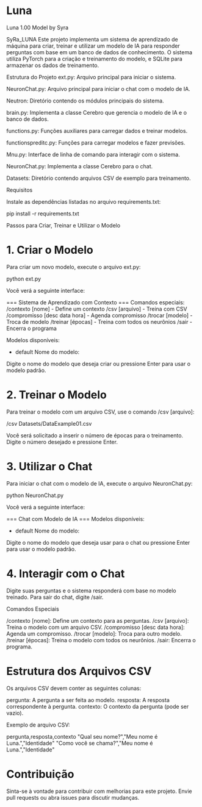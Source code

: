 # Luna
Luna 1.00 Model by Syra


SyRa_LUNA
Este projeto implementa um sistema de aprendizado de máquina para criar, treinar e utilizar um modelo de IA para responder perguntas com base em um banco de dados de conhecimento. O sistema utiliza PyTorch para a criação e treinamento do modelo, e SQLite para armazenar os dados de treinamento.

Estrutura do Projeto
ext.py: Arquivo principal para iniciar o sistema.

NeuronChat.py: Arquivo principal para iniciar o chat com o modelo de IA.

Neutron: Diretório contendo os módulos principais do sistema.

brain.py: Implementa a classe Cerebro que gerencia o modelo de IA e o banco de dados.

functions.py: Funções auxiliares para carregar dados e treinar modelos.

functionspreditc.py: Funções para carregar modelos e fazer previsões.

Mnu.py: Interface de linha de comando para interagir com o sistema.

NeuronChat.py: Implementa a classe Cerebro para o chat.

Datasets: Diretório contendo arquivos CSV de exemplo para treinamento.

Requisitos

Instale as dependências listadas no arquivo requirements.txt:

pip install -r requirements.txt

Passos para Criar, Treinar e Utilizar o Modelo

# 1. Criar o Modelo

Para criar um novo modelo, execute o arquivo ext.py:

python ext.py

Você verá a seguinte interface:

=== Sistema de Aprendizado com Contexto ===
Comandos especiais:
/contexto [nome] - Define um contexto
/csv [arquivo] - Treina com CSV
/compromisso [desc data hora] - Agenda compromisso
/trocar [modelo] - Troca de modelo
/treinar [épocas] - Treina com todos os neurônios
/sair - Encerra o programa

Modelos disponíveis:
 - default
Nome do modelo:

Digite o nome do modelo que deseja criar ou pressione Enter para usar o modelo padrão.

# 2. Treinar o Modelo

Para treinar o modelo com um arquivo CSV, use o comando /csv [arquivo]:

/csv Datasets/DataExample01.csv

Você será solicitado a inserir o número de épocas para o treinamento. Digite o número desejado e pressione Enter.

# 3. Utilizar o Chat

Para iniciar o chat com o modelo de IA, execute o arquivo NeuronChat.py:

python NeuronChat.py

Você verá a seguinte interface:

=== Chat com Modelo de IA ===
Modelos disponíveis:
 - default
Nome do modelo:

Digite o nome do modelo que deseja usar para o chat ou pressione Enter para usar o modelo padrão.

# 4. Interagir com o Chat
Digite suas perguntas e o sistema responderá com base no modelo treinado. Para sair do chat, digite /sair.


Comandos Especiais

/contexto [nome]: Define um contexto para as perguntas.
/csv [arquivo]: Treina o modelo com um arquivo CSV.
/compromisso [desc data hora]: Agenda um compromisso.
/trocar [modelo]: Troca para outro modelo.
/treinar [épocas]: Treina o modelo com todos os neurônios.
/sair: Encerra o programa.

# Estrutura dos Arquivos CSV

Os arquivos CSV devem conter as seguintes colunas:

pergunta: A pergunta a ser feita ao modelo.
resposta: A resposta correspondente à pergunta.
contexto: O contexto da pergunta (pode ser vazio).

Exemplo de arquivo CSV:

pergunta,resposta,contexto
"Qual seu nome?","Meu nome é Luna.","Identidade"
"Como você se chama?","Meu nome é Luna.","Identidade"

# Contribuição
Sinta-se à vontade para contribuir com melhorias para este projeto. Envie pull requests ou abra issues para discutir mudanças.

